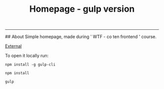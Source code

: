 <h1 align = 'center'>  Homepage - gulp version </h1>
<br>
<hr>
## About
Simple homepage, made during ' WTF - co ten frontend ' course.

[External](https://mateuszkornecki.github.io/homepage-gulp/)

To open it locally run:

`npm install -g gulp-cli`

`npm install`

`gulp`
